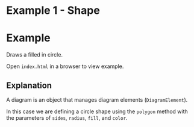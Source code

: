 # Example 1 - Shape

# Example
Draws a filled in circle.

Open `index.html` in a browser to view example.

## Explanation

A diagram is an object that manages diagram elements (`DiagramElement`).

In this case we are defining a circle shape using the `polygon` method with the parameters of `sides`, `radius`, `fill`, and `color`.
